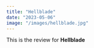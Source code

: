 ```yaml
---
title: "Hellblade"
date: "2023-05-06"
image: "/images/hellblade.jpg"
---
```


<!-- @format -->

This is the review for **Hellblade**
